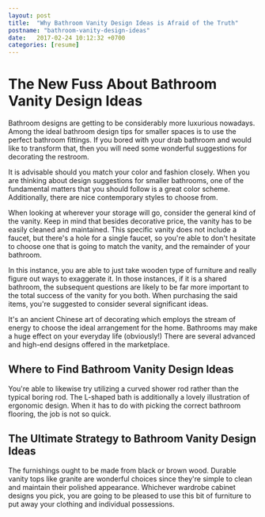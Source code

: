 ```yaml
---
layout: post
title:  "Why Bathroom Vanity Design Ideas is Afraid of the Truth"
postname: "bathroom-vanity-design-ideas"
date:   2017-02-24 10:12:32 +0700
categories: [resume]
---
```

 The New Fuss About Bathroom Vanity Design Ideas 
=================================================

Bathroom designs are getting to be considerably more luxurious nowadays. Among the ideal bathroom design tips for smaller spaces is to use the perfect bathroom fittings. If you bored with your drab bathroom and would like to transform that, then you will need some wonderful suggestions for decorating the restroom.

It is advisable should you match your color and fashion closely. When you are thinking about design suggestions for smaller bathrooms, one of the fundamental matters that you should follow is a great color scheme. Additionally, there are nice contemporary styles to choose from.

When looking at wherever your storage will go, consider the general kind of the vanity. Keep in mind that besides decorative price, the vanity has to be easily cleaned and maintained. This specific vanity does not include a faucet, but there's a hole for a single faucet, so you're able to don't hesitate to choose one that is going to match the vanity, and the remainder of your bathroom.

In this instance, you are able to just take wooden type of furniture and really figure out ways to exaggerate it. In those instances, if it is a shared bathroom, the subsequent questions are likely to be far more important to the total success of the vanity for you both. When purchasing the said items, you're suggested to consider several significant ideas.

It's an ancient Chinese art of decorating which employs the stream of energy to choose the ideal arrangement for the home. Bathrooms may make a huge effect on your everyday life (obviously!) There are several advanced and high-end designs offered in the marketplace.

Where to Find Bathroom Vanity Design Ideas 
-------------------------------------------

You're able to likewise try utilizing a curved shower rod rather than the typical boring rod. The L-shaped bath is additionally a lovely illustration of ergonomic design. When it has to do with picking the correct bathroom flooring, the job is not so quick.

 The Ultimate Strategy to Bathroom Vanity Design Ideas 
-------------------------------------------------------

The furnishings ought to be made from black or brown wood. Durable vanity tops like granite are wonderful choices since they're simple to clean and maintain their polished appearance. Whichever wardrobe cabinet designs you pick, you are going to be pleased to use this bit of furniture to put away your clothing and individual possessions.
